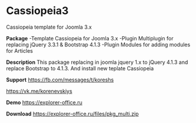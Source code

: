 # Cassiopeia3
Cassiopeia template for Joomla 3.x

**Package**
-Template Cassiopeia for Joomla 3.x
-Plugin Multiplugin for replacing jQuery 3.3.1 & Bootstrap 4.1.3
-Plugin Modules for adding modules for Articles

**Description**
This package replacing in joomla jquery 1.x to jQuery 4.1.3 and replace Bootstrap to 4.1.3.
And install new teplate Cassiopeia


**Support**
https://fb.com/messages/t/koreshs 

https://vk.me/korenevskiys 

**Demo**
https://explorer-office.ru

**Download**
https://explorer-office.ru/files/pkg_multi.zip

